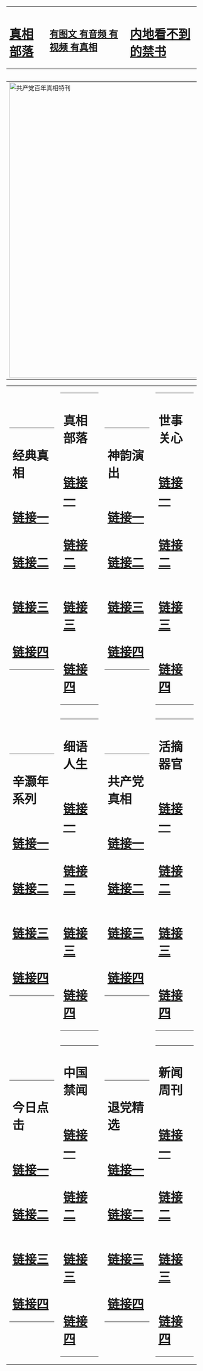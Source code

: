 <table><tr><td><H1><a href="http://t.cn/RXHrx0O">真相部落</a></H1></td><td><H2><a href="http://t.cn/RXHrJU3">有图文 有音频 有视频 有真相</a></H2><td><H1><a href="http://t.cn/RXHriZm"> 内地看不到的禁书</a></H1></td></table><table><table><tr><td><a href="http://t.cn/RXHrimJ"><img src="http://1791.f89.decisense.com/zx/bngcd/gcdbnzx.jpg" width="780"  border="0" alt="共产党百年真相特刊"></a></td></tr></table><table><tr><td><table><tr><td ><h1>经典真相</h1></td></tr><tr><td><h1>  <a href="http://t.cn/RXHrxCg" target=_blank>链接一</a>  </h1></td></tr><tr><td><h1>  <a href="http://t.cn/RXHrxlO" target=_blank>链接二</a>  </h1></td></tr><tr><td><h1>  <a href="http://po.st/6TjB8O" target=_blank>链接三</a>  </h1></td></tr><tr><td><h1>  <a href="http://po.st/Abg2yW" target=_blank>链接四</a>  </h1></td></tr></table></td><td><table><tr><td ><h1>真相部落</h1></td></tr><tr><td><h1>  <a href="http://t.cn/RXtdATl" target=_blank>链接一</a>  </h1></td></tr><tr><td><h1>  <a href="http://t.cn/RXHrxs5" target=_blank>链接二</a>  </h1></td></tr><tr><td><h1>  <a href="http://po.st/CwMNQ4" target=_blank>链接三</a>  </h1></td></tr><tr><td><h1>  <a href="http://t.cn/RXHrJU3" target=_blank>链接四</a>  </h1></td></tr></table></td><td><table><tr><td ><h1>神韵演出</h1></td></tr><tr><td><h1>  <a href="http://t.cn/RXHrqpz" target=_blank>链接一</a>  </h1></td></tr><tr><td><h1>  <a href="http://t.cn/RXHrJJp" target=_blank>链接二</a>  </h1></td></tr><tr><td><h1>  <a href="http://po.st/KIX7k8" target=_blank>链接三</a>  </h1></td></tr><tr><td><h1>  <a href="http://t.cn/RXHBe7W" target=_blank>链接四</a>  </h1></td></tr></table></td><td><table><tr><td ><h1>世事关心</h1></td></tr><tr><td><h1>  <a href="http://t.cn/RXHrJH3" target=_blank>链接一</a>  </h1></td></tr><tr><td><h1>  <a href="http://t.cn/RXHrJRA" target=_blank>链接二</a>  </h1></td></tr><tr><td><h1>  <a href="http://po.st/uTd4DU" target=_blank>链接三</a>  </h1></td></tr><tr><td><h1>  <a href="http://t.cn/RXHrJDZ" target=_blank>链接四</a>  </h1></td></tr></table></td></tr><tr><td><table><tr><td ><h1>辛灏年系列</h1></td></tr><tr><td><h1>  <a href="http://t.cn/RXHr7gJ" target=_blank>链接一</a>  </h1></td></tr><tr><td><h1>  <a href="http://t.cn/RXHriAs" target=_blank>链接二</a>  </h1></td></tr><tr><td><h1>  <a href="http://po.st/jQJKKp" target=_blank>链接三</a>  </h1></td></tr><tr><td><h1>  <a href="http://po.st/3RNQvv" target=_blank>链接四</a>  </h1></td></tr></table></td><td><table><tr><td ><h1>细语人生</h1></td></tr><tr><td><h1>  <a href="http://t.cn/RXHria2" target=_blank>链接一</a>  </h1></td></tr><tr><td><h1>  <a href="http://t.cn/RXHBDaE" target=_blank>链接二</a>  </h1></td></tr><tr><td><h1>  <a href="http://po.st/z3FeGy" target=_blank>链接三</a>  </h1></td></tr><tr><td><h1>  <a href="http://po.st/iFtb1t" target=_blank>链接四</a>  </h1></td></tr></table></td><td><table><tr><td ><h1>共产党真相</h1></td></tr><tr><td><h1>  <a href="http://t.cn/RXHrimJ" target=_blank>链接一</a>  </h1></td></tr><tr><td><h1>  <a href="http://t.cn/RXtd4K9" target=_blank>链接二</a>  </h1></td></tr><tr><td><h1>  <a href="http://po.st/z1WKvo" target=_blank>链接三</a>  </h1></td></tr><tr><td><h1>  <a href="http://po.st/3cddeZ" target=_blank>链接四</a>  </h1></td></tr></table></td><td><table><tr><td ><h1>活摘器官</h1></td></tr><tr><td><h1>  <a href="http://t.cn/RXtdbVh" target=_blank>链接一</a>  </h1></td></tr><tr><td><h1>  <a href="http://t.cn/RXHr6Gh" target=_blank>链接二</a>  </h1></td></tr><tr><td><h1>  <a href="http://t.cn/RXHr6qx" target=_blank>链接三</a>  </h1></td></tr><tr><td><h1>  <a href="http://po.st/nku5XE" target=_blank>链接四</a>  </h1></td></tr></table></td></tr><tr><td><table><tr><td ><h1>今日点击</h1></td></tr><tr><td><h1>  <a href="http://t.cn/RXHr6aX" target=_blank>链接一</a>  </h1></td></tr><tr><td><h1>  <a href="http://t.cn/RXHr6aX" target=_blank>链接二</a>  </h1></td></tr><tr><td><h1>  <a href="http://t.cn/RXtdq3K" target=_blank>链接三</a>  </h1></td></tr><tr><td><h1>  <a href="http://po.st/UVtP2L" target=_blank>链接四</a>  </h1></td></tr></table></td><td><table><tr><td ><h1>中国禁闻</h1></td></tr><tr><td><h1>  <a href="http://t.cn/RXHr6u2" target=_blank>链接一</a>  </h1></td></tr><tr><td><h1>  <a href="http://t.cn/RXHr619" target=_blank>链接二</a>  </h1></td></tr><tr><td><h1>  <a href="http://po.st/JzcUhD" target=_blank>链接三</a>  </h1></td></tr><tr><td><h1>  <a href="http://po.st/irDTBY" target=_blank>链接四</a>  </h1></td></tr></table></td><td><table><tr><td ><h1>退党精选</h1></td></tr><tr><td><h1>  <a href="http://t.cn/RXHrX4M" target=_blank>链接一</a>  </h1></td></tr><tr><td><h1>  <a href="http://t.cn/RXHrXGi" target=_blank>链接二</a>  </h1></td></tr><tr><td><h1>  <a href="http://t.cn/RXHrX5s" target=_blank>链接三</a>  </h1></td></tr><tr><td><h1>  <a href="http://po.st/1xljv2" target=_blank>链接四</a>  </h1></td></tr></table></td><td><table><tr><td ><h1>新闻周刊</h1></td></tr><tr><td><h1>  <a href="http://t.cn/RXHrX0w" target=_blank>链接一</a>  </h1></td></tr><tr><td><h1>  <a href="http://t.cn/RXHrXWD" target=_blank>链接二</a>  </h1></td></tr><tr><td><h1>  <a href="http://t.cn/RXHrX0w" target=_blank>链接三</a>  </h1></td></tr><tr><td><h1>  <a href="http://po.st/oPFN6m" target=_blank>链接四</a>  </h1></td></tr></table></td></tr></table>
